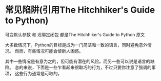 # 常见陷阱\(引用The Hitchhiker's Guide to Python\)

可变默认参数 和 迟绑定闭包 都是The Hitchhiker's Guide to Python 原文

大多数情况下，Python的目标是成为一门简洁和一致的语言，同时避免意外情况。 然而，有些情况可能会使新人困惑。

其中一些情况是有意为之的，但可能有潜在的风险。而另一些可以说是语言的缺陷。 总的来说，下面是一些乍看起来很取巧的行为，不过只要你注意了强调的事项， 这些行为通常是可取的。

## 

## 



